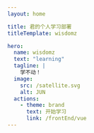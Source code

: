 ```yaml
---
layout: home

title: 君的个人学习部署
titleTemplate: wisdomz

hero:
  name: wisdomz
  text: "learning"
  tagline: |
    学不动！
  image:
    src: /satellite.svg
    alt: JUN
  actions:
    - theme: brand
      text: 开始学习
      link: /frontEnd/vue
---
```


<script setup>

const members = [
  {
    avatar: '/satellite.svg',
    name: 'Jun',
    title: '文档',
    desc: '',
  }
]
</script>
